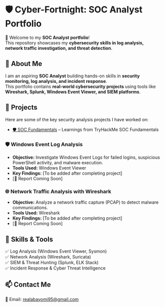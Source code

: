 # 🛡️ Cyber-Fortnight: SOC Analyst Portfolio  

👋 Welcome to my **SOC Analyst portfolio**!  
This repository showcases my **cybersecurity skills in log analysis, network traffic investigation, and threat detection**.  

## 🔹 About Me  
I am an aspiring **SOC Analyst** building hands-on skills in **security monitoring, log analysis, and incident response**.  
This portfolio contains **real-world cybersecurity projects** using tools like **Wireshark, Splunk, Windows Event Viewer, and SIEM platforms**.  

## 📌 Projects  
Here are some of the key security analysis projects I have worked on:  

- [🛡️ SOC Fundamentals](SOC_Fundamentals/README.md) – Learnings from TryHackMe SOC Fundamentals
### 🛡️ Windows Event Log Analysis  
- **Objective:** Investigate Windows Event Logs for failed logins, suspicious PowerShell activity, and malware execution.  
- **Tools Used:** Windows Event Viewer  
- **Key Findings:** [To be added after completing project]  
- [📂 Report Coming Soon]  

### 🌐 Network Traffic Analysis with Wireshark  
- **Objective:** Analyze a network traffic capture (PCAP) to detect malware communications.  
- **Tools Used:** Wireshark  
- **Key Findings:** [To be added after completing project]  
- [📂 Report Coming Soon]  

## 🚀 Skills & Tools  
✅ Log Analysis (Windows Event Viewer, Sysmon)  
✅ Network Analysis (Wireshark, Suricata)  
✅ SIEM & Threat Hunting (Splunk, ELK Stack)  
✅ Incident Response & Cyber Threat Intelligence  

## 📫 Contact Me  
📧 Email: realabayomi95@gmail.com
